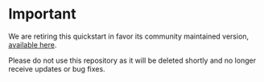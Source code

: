Important
=========
We are retiring this quickstart in favor its community maintained version, [available here][upstream].

Please do not use this repository as it will be deleted shortly and no longer receive updates or bug fixes.

[upstream]: https://github.com/nodetime/nodetime-openshift-quickstart
